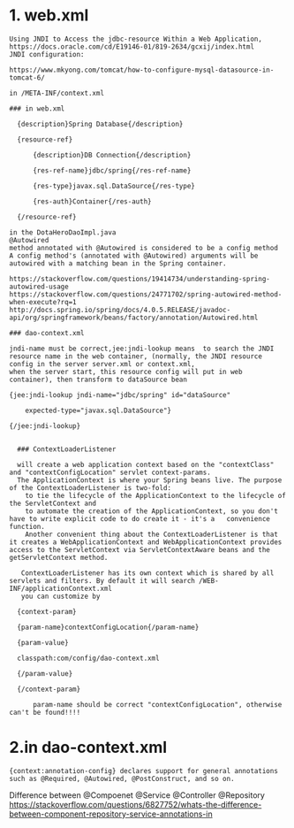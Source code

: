 # 1. web.xml

	Using JNDI to Access the jdbc-resource Within a Web Application,
	https://docs.oracle.com/cd/E19146-01/819-2634/gcxij/index.html
	JNDI configuration:
	
	https://www.mkyong.com/tomcat/how-to-configure-mysql-datasource-in-tomcat-6/
	
	in /META-INF/context.xml
	
	### in web.xml
	
	  {description}Spring Database{/description}

	  {resource-ref}

	      {description}DB Connection{/description}

	      {res-ref-name}jdbc/spring{/res-ref-name}

	      {res-type}javax.sql.DataSource{/res-type}

	      {res-auth}Container{/res-auth}

	  {/resource-ref}

	in the DotaHeroDaoImpl.java
	@Autowired
	method annotated with @Autowired is considered to be a config method
	A config method's (annotated with @Autowired) arguments will be autowired with a matching bean in the Spring container.
	
	https://stackoverflow.com/questions/19414734/understanding-spring-autowired-usage
	https://stackoverflow.com/questions/24771702/spring-autowired-method-when-execute?rq=1
	http://docs.spring.io/spring/docs/4.0.5.RELEASE/javadoc-api/org/springframework/beans/factory/annotation/Autowired.html
	
	### dao-context.xml
	
	jndi-name must be correct,jee:jndi-lookup means  to search the JNDI resource name in the web container, (normally, the JNDI resource config in the server server.xml or context.xml,
	when the server start, this resource config will put in web container), then transform to dataSource bean
	
	{jee:jndi-lookup jndi-name="jdbc/spring" id="dataSource"
	
		expected-type="javax.sql.DataSource"}
		
	{/jee:jndi-lookup}
	
	
	  ### ContextLoaderListener

	  will create a web application context based on the "contextClass" and "contextConfigLocation" servlet context-params.
	  The ApplicationContext is where your Spring beans live. The purpose of the ContextLoaderListener is two-fold:
		to tie the lifecycle of the ApplicationContext to the lifecycle of the ServletContext and
		to automate the creation of the ApplicationContext, so you don't have to write explicit code to do create it - it's a 	convenience function.
		Another convenient thing about the ContextLoaderListener is that it creates a WebApplicationContext and WebApplicationContext provides access to the ServletContext via ServletContextAware beans and the getServletContext method.

	   ContextLoaderListener has its own context which is shared by all servlets and filters. By default it will search /WEB-INF/applicationContext.xml
	   you can customize by
   
	  {context-param}

	  {param-name}contextConfigLocation{/param-name}

	  {param-value}

	  classpath:com/config/dao-context.xml

	  {/param-value}

	  {/context-param}
  
      	  param-name should be correct "contextConfigLocation", otherwise can't be found!!!!

#  2.in dao-context.xml
  
  	{context:annotation-config} declares support for general annotations such as @Required, @Autowired, @PostConstruct, and so on.

Difference between @Compoenet @Service @Controller @Repository
https://stackoverflow.com/questions/6827752/whats-the-difference-between-component-repository-service-annotations-in
